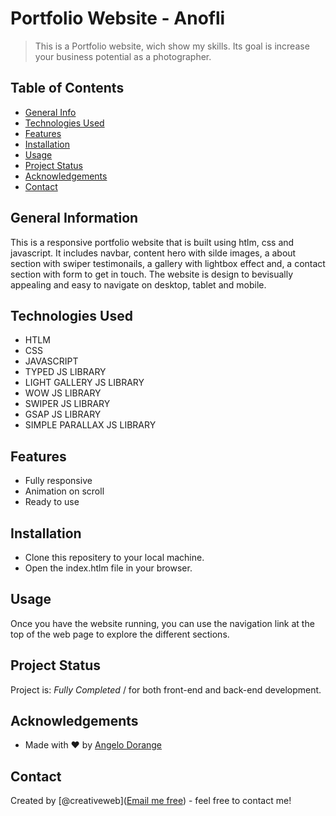 # Portfolio Website - Anofli
> This is a Portfolio website, wich show my skills. Its goal is increase your business potential as a photographer.

## Table of Contents
* [General Info](#general-information)
* [Technologies Used](#technologies-used)
* [Features](#features)
* [Installation](#installation)
* [Usage](#usage)
* [Project Status](#project-status)
* [Acknowledgements](#acknowledgements)
* [Contact](#contact)


## General Information
This is a responsive portfolio website that is built using htlm, css and javascript. It includes navbar, content hero with silde images, a about section with swiper testimonails, a gallery with lightbox effect and, a contact section with form to get in touch. The website is design to bevisually appealing and easy to navigate on desktop, tablet and mobile.


## Technologies Used
- HTLM
- CSS
- JAVASCRIPT
- TYPED JS LIBRARY
- LIGHT GALLERY JS LIBRARY
- WOW JS LIBRARY
- SWIPER JS LIBRARY
- GSAP JS LIBRARY
- SIMPLE PARALLAX JS LIBRARY

## Features
- Fully responsive
- Animation on scroll
- Ready to use



## Installation
- Clone this repositery to your local machine.
- Open the index.htlm file in your browser.


## Usage
Once you have the website running, you can use the navigation link at the top of the web page to explore the
different sections.


## Project Status
Project is: _Fully Completed_ / for both front-end and back-end development.



## Acknowledgements
- Made with ❤️ by [Angelo Dorange](https://www.instagram.com/p/CYZe1ptoL0f/?utm_source=ig_web_copy_link)


## Contact
Created by [@creativeweb](<a href="mailto:web4032@gmail.com">Email me free<a>) - feel free to contact me!